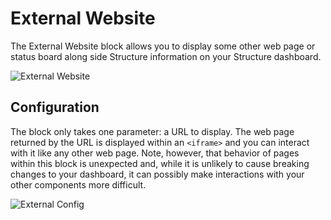 # External Website

The External Website block allows you to display some other web page or status board along side Structure information on your Structure dashboard.

![External Website](/images/dashboards/external-example.png "External Website")

## Configuration

The block only takes one parameter: a URL to display. The web page returned by the URL is displayed within an `<iframe>` and you can interact with it like any other web page. Note, however, that behavior of pages within this block is unexpected and, while it is unlikely to cause breaking changes to your dashboard, it can possibly make interactions with your other components more difficult.

![External Config](/images/dashboards/external-config.png "External Config")
